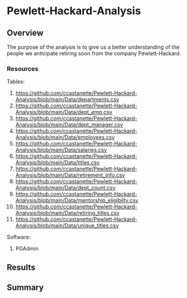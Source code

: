 # Pewlett-Hackard-Analysis

## Overview

The purpose of the analysis is to give us a better understanding of the people we anticipate retiring soon from the company Pewlett-Hackard. 

### Resources

Tables:
  1. https://github.com/ccastanette/Pewlett-Hackard-Analysis/blob/main/Data/departments.csv
  2. https://github.com/ccastanette/Pewlett-Hackard-Analysis/blob/main/Data/dept_emp.csv
  3. https://github.com/ccastanette/Pewlett-Hackard-Analysis/blob/main/Data/dept_manager.csv
  4. https://github.com/ccastanette/Pewlett-Hackard-Analysis/blob/main/Data/employees.csv
  5. https://github.com/ccastanette/Pewlett-Hackard-Analysis/blob/main/Data/salaries.csv
  6. https://github.com/ccastanette/Pewlett-Hackard-Analysis/blob/main/Data/titles.csv
  7. https://github.com/ccastanette/Pewlett-Hackard-Analysis/blob/main/Data/retirement_info.csv
  8. https://github.com/ccastanette/Pewlett-Hackard-Analysis/blob/main/Data/dept_count.csv
  9. https://github.com/ccastanette/Pewlett-Hackard-Analysis/blob/main/Data/mentorship_eligibilty.csv
  10. https://github.com/ccastanette/Pewlett-Hackard-Analysis/blob/main/Data/retiring_titles.csv
  11. https://github.com/ccastanette/Pewlett-Hackard-Analysis/blob/main/Data/unique_titles.csv
  
 Software:
  1. PGAdmin  

## Results

## Summary
